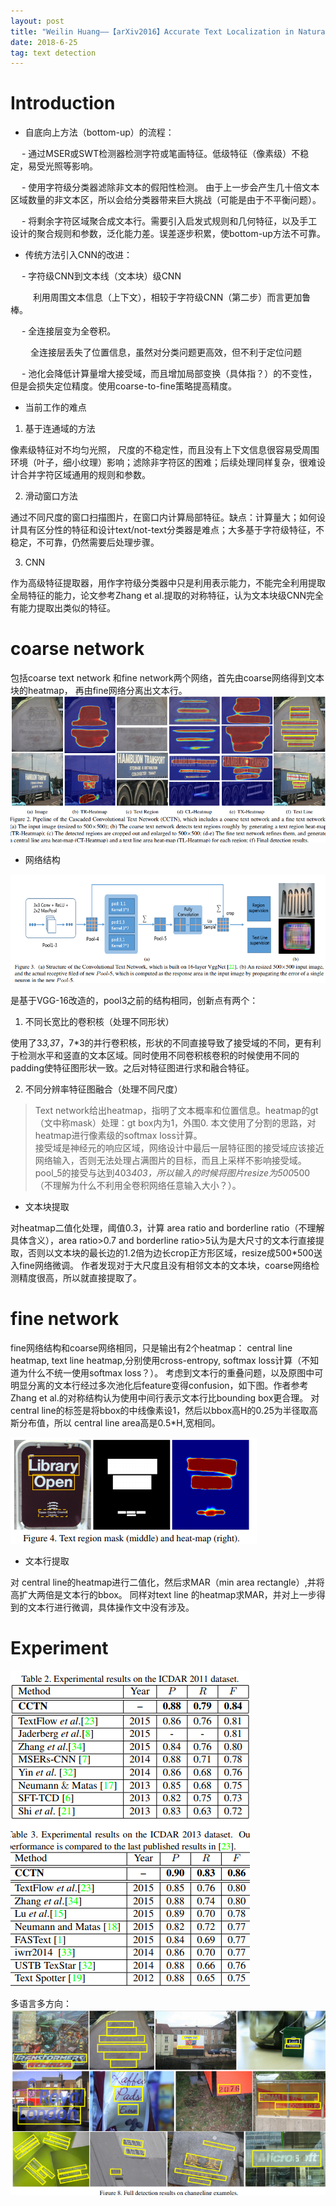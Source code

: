 ```yaml
---
layout: post
title: "Weilin Huang——【arXiv2016】Accurate Text Localization in Natural Image with Cascaded Convolutional Text Network"
date: 2018-6-25
tag: text detection 
---   
```


# Introduction
* 自底向上方法（bottom-up）的流程：

&emsp; - 通过MSER或SWT检测器检测字符或笔画特征。低级特征（像素级）不稳定，易受光照等影响。

&emsp; - 使用字符级分类器滤除非文本的假阳性检测。  由于上一步会产生几十倍文本区域数量的非文本区，所以会给分类器带来巨大挑战（可能是由于不平衡问题）。

&emsp; - 将剩余字符区域聚合成文本行。需要引入启发式规则和几何特征，以及手工设计的聚合规则和参数，泛化能力差。误差逐步积累，使bottom-up方法不可靠。

* 传统方法引入CNN的改进：

&emsp; - 字符级CNN到文本线（文本块）级CNN

&emsp; &emsp;  利用周围文本信息（上下文），相较于字符级CNN（第二步）而言更加鲁棒。

&emsp; - 全连接层变为全卷积。

&emsp;&emsp;  全连接层丢失了位置信息，虽然对分类问题更高效，但不利于定位问题

&emsp; - 池化会降低计算量增大接受域，而且增加局部变换（具体指？）的不变性，但是会损失定位精度。使用coarse-to-fine策略提高精度。

* 当前工作的难点    

1. 基于连通域的方法

像素级特征对不均匀光照， 尺度的不稳定性，而且没有上下文信息很容易受周围环境（叶子，细小纹理）影响；滤除非字符区的困难；后续处理同样复杂，很难设计合并字符区域通用的规则和参数。

2. 滑动窗口方法

通过不同尺度的窗口扫描图片，在窗口内计算局部特征。缺点：计算量大；如何设计具有区分性的特征和设计text/not-text分类器是难点；大多基于字符级特征，不稳定，不可靠，仍然需要后处理步骤。

3. CNN

作为高级特征提取器，用作字符级分类器中只是利用表示能力，不能完全利用提取全局特征的能力，论文参考Zhang et al.提取的对称特征，认为文本块级CNN完全有能力提取出类似的特征。

# coarse network

包括coarse text network 和fine network两个网络，首先由coarse网络得到文本块的heatmap， 再由fine网络分离出文本行。
![](_images/CCTN-1.png)

* 网络结构

![](_images/CCTN-2.png)

是基于VGG-16改造的，pool3之前的结构相同，创新点有两个：

1. 不同长宽比的卷积核（处理不同形状）

使用了3*3,3*7，7*3的并行卷积核，形状的不同直接导致了接受域的不同，更有利于检测水平和竖直的文本区域。同时使用不同卷积核卷积的时候使用不同的padding使特征图形状一致。之后对特征图进行求和融合特征。

2.  不同分辨率特征图融合（处理不同尺度）

>Text network给出heatmap，指明了文本概率和位置信息。heatmap的gt（文中称mask）处理：gt box内为1，外围0. 本文使用了分割的思路，对heatmap进行像素级的softmax loss计算。     
>接受域是神经元的响应区域，网络设计中最后一层特征图的接受域应该接近网络输入，否则无法处理占满图片的目标，而且上采样不影响接受域。pool_5的接受与达到403*403，所以输入的时候将图片resize为500*500（不理解为什么不利用全卷积网络任意输入大小？）。

* 文本块提取

对heatmap二值化处理，阈值0.3，计算 area ratio and borderline ratio（不理解具体含义），area ratio>0.7  and borderline ratio>5认为是大尺寸的文本行直接提取，否则以文本块的最长边的1.2倍为边长crop正方形区域，resize成500*500送入fine网络微调。
作者发现对于大尺度且没有相邻文本的文本块，coarse网络检测精度很高，所以就直接提取了。

# fine network

fine网络结构和coarse网络相同，只是输出有2个heatmap： central line heatmap, text line heatmap,分别使用cross-entropy, softmax loss计算（不知道为什么不统一使用softmax loss？）。
考虑到文本行的重叠问题，以及原图中可明显分离的文本行经过多次池化后feature变得confusion，如下图。作者参考Zhang et al.的对称结构认为使用中间行表示文本行比bounding box更合理。
对 central line的标签是将bbox的中线像素设1，然后以bbox高H的0.25为半径取高斯分布值，所以 central line area高是0.5*H,宽相同。

![](_images/CCTN-3.PNG)

* 文本行提取

对 central line的heatmap进行二值化，然后求MAR（min area rectangle）,并将高扩大两倍是文本行的bbox。
同样对text line 的heatmap求MAR，并对上一步得到的文本行进行微调，具体操作文中没有涉及。

# Experiment

![](_images/CCTN-4.PNG)

多语言多方向：
![](_images/CCTN-5.PNG)
